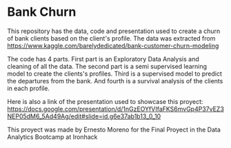 # Bank Churn

This repository has the data, code and presentation used to create a churn of bank clients based on the client's profile. The data was extracted from https://www.kaggle.com/barelydedicated/bank-customer-churn-modeling

The code has 4 parts. First part is an Exploratory Data Analysis and cleaning of all the data. The second part is a semi supervised learning model to create the clients's profiles. Third is a supervised model to predict the departures from the bank. And fourth is a survival analysis of the clients in each profile.

Here is also a link of the presentation used to showcase this proyect: https://docs.google.com/presentation/d/1nGzEOYfVIfaFKS6mvGp4P37vEZ3NEP05dM6_5Ad49Ag/edit#slide=id.g6e37ab1b13_0_10

This proyect was made by Ernesto Moreno for the Final Proyect in the Data Analytics Bootcamp at Ironhack
